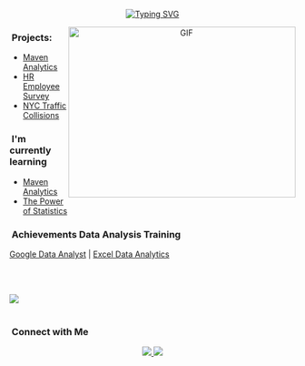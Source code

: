 <div align="center">

[![Typing SVG](https://readme-typing-svg.herokuapp.com?font=Fira+Code&duration=4000&pause=100&random=false&width=435&lines=Hello%2C++I'm+Alex!;Welcome+to+my+World+of+Data)](https://git.io/typing-svg)

</div>

<a target="_blank" align="center">
  <img align="right" top="500" height="300" width="400" alt="GIF" src="https://github.com/Anmol-Baranwal/Cool-GIFs-For-GitHub/assets/74038190/0b335028-1d3d-4ee5-b5b3-a373d499be7e">
</a>



### &nbsp;Projects: 
- [Maven Analytics](https://mavenanalytics.io/profile/Alexandru-D.-Stoica/186636172)
- [HR Employee Survey](https://mavenanalytics.io/project/12284)
- [NYC Traffic Collisions](https://mavenanalytics.io/project/12068)
  

### &nbsp;I'm currently learning
 - [Maven Analytics](https://mavenanalytics.io/profile/Alexandru-D.-Stoica/186636172)
 - [The Power of Statistics](https://www.coursera.org/learn/the-power-of-statistics)
  
### &nbsp;Achievements Data Analysis Training
[Google Data Analyst](https://coursera.org/share/273d71856651a38cf257f11c2494ecde) | [Excel Data Analytics](https://coursera.org/share/5d449590e3504e08f93add34861e6158)

<br><br>

<img src="https://user-images.githubusercontent.com/73097560/115834477-dbab4500-a447-11eb-908a-139a6edaec5c.gif"><br><br>

<p align="center">

### &nbsp;Connect with Me

<p align="center">
  <a href="https://www.linkedin.com/in/alexandruds/">
    <img src="https://img.shields.io/badge/-AlexandruD%20Stoica%20-0077B5?style=flat&logo=Linkedin&logoColor=white"/>
  </a>
  <a href="mailto:AlexandruD.Stoica@gmail.com">
    <img src="https://img.shields.io/badge/-AlexandruD.Stoica-D14836?style=flat&logo=Gmail&logoColor=white"/>
 </a>

 
 
